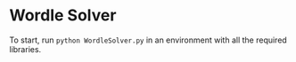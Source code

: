 # Wordle Solver

To start, run `python WordleSolver.py` in an environment with all the required libraries.
